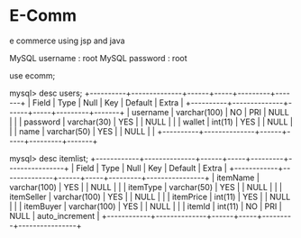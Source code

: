 # E-Comm
e commerce using jsp and java

MySQL username : root
MySQL password : root

use ecomm;

mysql> desc users;
+----------+--------------+------+-----+---------+-------+
| Field    | Type         | Null | Key | Default | Extra |
+----------+--------------+------+-----+---------+-------+
| username | varchar(100) | NO   | PRI | NULL    |       |
| password | varchar(30)  | YES  |     | NULL    |       |
| wallet   | int(11)      | YES  |     | NULL    |       |
| name     | varchar(50)  | YES  |     | NULL    |       |
+----------+--------------+------+-----+---------+-------+

mysql> desc itemlist;
+------------+--------------+------+-----+---------+----------------+
| Field      | Type         | Null | Key | Default | Extra          |
+------------+--------------+------+-----+---------+----------------+
| itemName   | varchar(100) | YES  |     | NULL    |                |
| itemType   | varchar(50)  | YES  |     | NULL    |                |
| itemSeller | varchar(100) | YES  |     | NULL    |                |
| itemPrice  | int(11)      | YES  |     | NULL    |                |
| itemBuyer  | varchar(100) | YES  |     | NULL    |                |
| itemId     | int(11)      | NO   | PRI | NULL    | auto_increment |
+------------+--------------+------+-----+---------+----------------+
